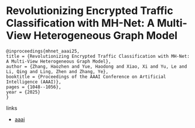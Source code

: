 # Revolutionizing Encrypted Traffic Classification with MH-Net: A Multi-View Heterogeneous Graph Model

```
@inproceedings{mhnet_aaai25,
title = {Revolutionizing Encrypted Traffic Classification with MH-Net: A Multi-View Heterogeneous Graph Model},
author = {Zhang, Haozhen and Yue, Haodong and Xiao, Xi and Yu, Le and Li, Qing and Ling, Zhen and Zhang, Ye},
booktitle = {Proceedings of the AAAI Conference on Artificial Intelligence (AAAI)},
pages = {1048--1056},
year = {2025}
}
```

links
- [aaai](https://ojs.aaai.org/index.php/AAAI/article/view/32091)
